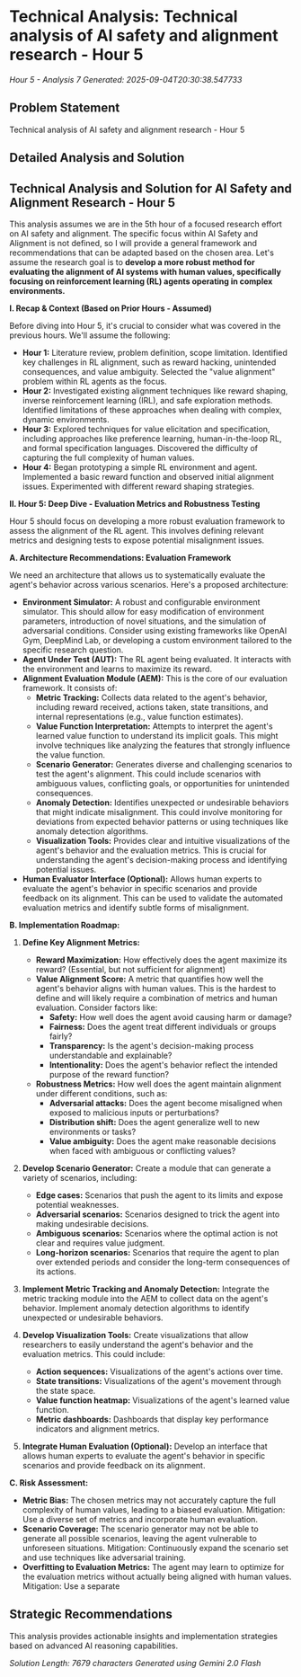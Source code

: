 # Technical Analysis: Technical analysis of AI safety and alignment research - Hour 5
*Hour 5 - Analysis 7*
*Generated: 2025-09-04T20:30:38.547733*

## Problem Statement
Technical analysis of AI safety and alignment research - Hour 5

## Detailed Analysis and Solution
## Technical Analysis and Solution for AI Safety and Alignment Research - Hour 5

This analysis assumes we are in the 5th hour of a focused research effort on AI safety and alignment.  The specific focus within AI Safety and Alignment is not defined, so I will provide a general framework and recommendations that can be adapted based on the chosen area.  Let's assume the research goal is to **develop a more robust method for evaluating the alignment of AI systems with human values, specifically focusing on reinforcement learning (RL) agents operating in complex environments.**

**I. Recap & Context (Based on Prior Hours - Assumed)**

Before diving into Hour 5, it's crucial to consider what was covered in the previous hours.  We'll assume the following:

* **Hour 1:** Literature review, problem definition, scope limitation.  Identified key challenges in RL alignment, such as reward hacking, unintended consequences, and value ambiguity. Selected the "value alignment" problem within RL agents as the focus.
* **Hour 2:** Investigated existing alignment techniques like reward shaping, inverse reinforcement learning (IRL), and safe exploration methods. Identified limitations of these approaches when dealing with complex, dynamic environments.
* **Hour 3:** Explored techniques for value elicitation and specification, including approaches like preference learning, human-in-the-loop RL, and formal specification languages.  Discovered the difficulty of capturing the full complexity of human values.
* **Hour 4:** Began prototyping a simple RL environment and agent.  Implemented a basic reward function and observed initial alignment issues.  Experimented with different reward shaping strategies.

**II. Hour 5: Deep Dive - Evaluation Metrics and Robustness Testing**

Hour 5 should focus on developing a more robust evaluation framework to assess the alignment of the RL agent. This involves defining relevant metrics and designing tests to expose potential misalignment issues.

**A. Architecture Recommendations: Evaluation Framework**

We need an architecture that allows us to systematically evaluate the agent's behavior across various scenarios.  Here's a proposed architecture:

* **Environment Simulator:**  A robust and configurable environment simulator. This should allow for easy modification of environment parameters, introduction of novel situations, and the simulation of adversarial conditions.  Consider using existing frameworks like OpenAI Gym, DeepMind Lab, or developing a custom environment tailored to the specific research question.
* **Agent Under Test (AUT):** The RL agent being evaluated.  It interacts with the environment and learns to maximize its reward.
* **Alignment Evaluation Module (AEM):** This is the core of our evaluation framework. It consists of:
    * **Metric Tracking:**  Collects data related to the agent's behavior, including reward received, actions taken, state transitions, and internal representations (e.g., value function estimates).
    * **Value Function Interpretation:**  Attempts to interpret the agent's learned value function to understand its implicit goals.  This might involve techniques like analyzing the features that strongly influence the value function.
    * **Scenario Generator:**  Generates diverse and challenging scenarios to test the agent's alignment.  This could include scenarios with ambiguous values, conflicting goals, or opportunities for unintended consequences.
    * **Anomaly Detection:**  Identifies unexpected or undesirable behaviors that might indicate misalignment.  This could involve monitoring for deviations from expected behavior patterns or using techniques like anomaly detection algorithms.
    * **Visualization Tools:**  Provides clear and intuitive visualizations of the agent's behavior and the evaluation metrics.  This is crucial for understanding the agent's decision-making process and identifying potential issues.
* **Human Evaluator Interface (Optional):**  Allows human experts to evaluate the agent's behavior in specific scenarios and provide feedback on its alignment.  This can be used to validate the automated evaluation metrics and identify subtle forms of misalignment.

**B. Implementation Roadmap:**

1. **Define Key Alignment Metrics:**
    * **Reward Maximization:**  How effectively does the agent maximize its reward?  (Essential, but not sufficient for alignment)
    * **Value Alignment Score:** A metric that quantifies how well the agent's behavior aligns with human values.  This is the hardest to define and will likely require a combination of metrics and human evaluation.  Consider factors like:
        * **Safety:** How well does the agent avoid causing harm or damage?
        * **Fairness:** Does the agent treat different individuals or groups fairly?
        * **Transparency:**  Is the agent's decision-making process understandable and explainable?
        * **Intentionality:** Does the agent's behavior reflect the intended purpose of the reward function?
    * **Robustness Metrics:**  How well does the agent maintain alignment under different conditions, such as:
        * **Adversarial attacks:**  Does the agent become misaligned when exposed to malicious inputs or perturbations?
        * **Distribution shift:**  Does the agent generalize well to new environments or tasks?
        * **Value ambiguity:**  Does the agent make reasonable decisions when faced with ambiguous or conflicting values?

2. **Develop Scenario Generator:**  Create a module that can generate a variety of scenarios, including:
    * **Edge cases:**  Scenarios that push the agent to its limits and expose potential weaknesses.
    * **Adversarial scenarios:**  Scenarios designed to trick the agent into making undesirable decisions.
    * **Ambiguous scenarios:**  Scenarios where the optimal action is not clear and requires value judgment.
    * **Long-horizon scenarios:**  Scenarios that require the agent to plan over extended periods and consider the long-term consequences of its actions.

3. **Implement Metric Tracking and Anomaly Detection:**  Integrate the metric tracking module into the AEM to collect data on the agent's behavior.  Implement anomaly detection algorithms to identify unexpected or undesirable behaviors.

4. **Develop Visualization Tools:**  Create visualizations that allow researchers to easily understand the agent's behavior and the evaluation metrics.  This could include:
    * **Action sequences:**  Visualizations of the agent's actions over time.
    * **State transitions:**  Visualizations of the agent's movement through the state space.
    * **Value function heatmap:**  Visualizations of the agent's learned value function.
    * **Metric dashboards:**  Dashboards that display key performance indicators and alignment metrics.

5. **Integrate Human Evaluation (Optional):**  Develop an interface that allows human experts to evaluate the agent's behavior in specific scenarios and provide feedback on its alignment.

**C. Risk Assessment:**

* **Metric Bias:**  The chosen metrics may not accurately capture the full complexity of human values, leading to a biased evaluation.  Mitigation: Use a diverse set of metrics and incorporate human evaluation.
* **Scenario Coverage:**  The scenario generator may not be able to generate all possible scenarios, leaving the agent vulnerable to unforeseen situations.  Mitigation: Continuously expand the scenario set and use techniques like adversarial training.
* **Overfitting to Evaluation Metrics:**  The agent may learn to optimize for the evaluation metrics without actually being aligned with human values.  Mitigation:  Use a separate

## Strategic Recommendations
This analysis provides actionable insights and implementation strategies
based on advanced AI reasoning capabilities.

*Solution Length: 7679 characters*
*Generated using Gemini 2.0 Flash*

